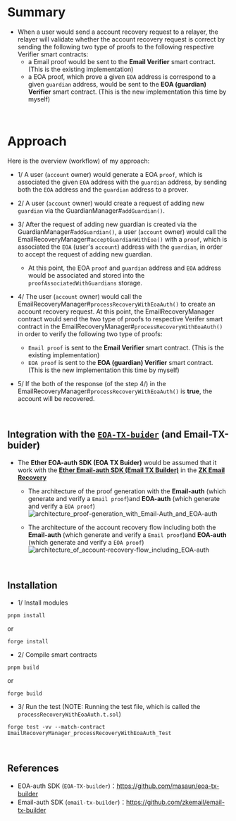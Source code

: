 # Summary

- When a user would send a account recovery request to a relayer, the relayer will validate whether the account recovery request is correct by sending the following two type of proofs to the following respective Verifier smart contracts:
  - a Email proof would be sent to the **Email Verifier** smart contract. (This is the existing implementation)
  - a EOA proof, which prove a given `EOA` address is correspond to a given `guardian` address, would be sent to the **EOA (guardian) Verifier** smart contract. (This is the new implementation this time by myself)

<br>

# Approach

Here is the overview (workflow) of my approach:

- 1/ A user (`account` owner) would generate a EOA `proof`, which is associated the given `EOA` address with the `guardian` address, by sending both the `EOA` address and the `guardian` address to a prover.

- 2/ A user (`account` owner) would create a request of adding new `guardian` via the GuardianManager#`addGuardian()`.

- 3/ After the request of adding new guardian is created via the GuardianManager#`addGuardian()`, a user (`account` owner) would call the EmailRecoveryManager#`acceptGuardianWithEoa()` with a `proof`, which is associated the `EOA` (user's `account`) address with the `guardian`, in order to accept the request of adding new guardian.
  - At this point, the EOA `proof` and `guardian` address and `EOA` address would be associated and stored into the `proofAssociatedWithGuardians` storage.

- 4/ The user (`account` owner) would call the EmailRecoveryManager#`processRecoveryWithEoaAuth()` to create an account recovery request. At this point, the EmailRecoveryManager contract would send the two type of proofs to respective Verifer smart contract in the EmailRecoveryManager#`processRecoveryWithEoaAuth()` in order to verify the following two type of proofs:
  - `Email proof` is sent to the **Email Verifier** smart contract. (This is the existing implementation)
  - `EOA proof` is sent to the **EOA (guardian) Verifier** smart contract.  (This is the new implementation this time by myself)

- 5/ If the both of the response (of the step 4/) in the EmailRecoveryManager#`processRecoveryWithEoaAuth()` is **true**, the account will be recovered.

<br>

## Integration with the [`EOA-TX-buider`]() (and Email-TX-buider)

- The **Ether EOA-auth SDK (EOA TX Buider)** would be assumed that it work with the [**Ether Email-auth SDK (Email TX Builder)**](https://github.com/zkemail/email-tx-builder) in the [**ZK Email Recovery**](https://github.com/zkemail/email-recovery)
   
   - The architecture of the proof generation with the **Email-auth** (which generate and verify a `Email proof`)and **EOA-auth** (which generate and verify a `EOA proof`)
      ![architecture_proof-generation_with_Email-Auth_and_EOA-auth](https://github.com/user-attachments/assets/ce1f6ec1-3f7f-41e0-a275-8e6668caf3e0)

   - The architecture of the account recovery flow including both the **Email-auth** (which generate and verify a `Email proof`)and **EOA-auth** (which generate and verify a `EOA proof`)
     ![architecture_of_account-recovery-flow_including_EOA-auth](https://github.com/user-attachments/assets/665ad240-0971-4db6-8c7c-4ca6325ef31f)

<br>

## Installation

- 1/ Install modules
```shell
pnpm install
```
or
```shell
forge install
```

- 2/ Compile smart contracts
```shell
pnpm build
```
or
```shell
forge build
```

- 3/ Run the test (NOTE: Running the test file, which is called the `processRecoveryWithEoaAuth.t.sol`)
```shell
forge test -vv --match-contract EmailRecoveryManager_processRecoveryWithEoaAuth_Test
```



<br>

## References
- EOA-auth SDK (`EOA-TX-builder`)：https://github.com/masaun/eoa-tx-builder
- Email-auth SDK (`email-tx-builder`)：https://github.com/zkemail/email-tx-builder